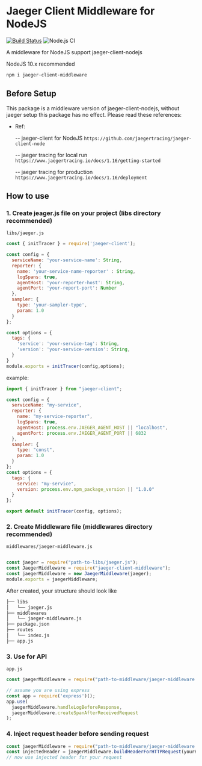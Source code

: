 # Jaeger Client Middleware for NodeJS

[![Build Status](https://travis-ci.com/sonnht1409/jaeger-client-middleware.svg?branch=master)](https://travis-ci.com/sonnht1409/jaeger-client-middleware)
![Node.js CI](https://github.com/sonnht1409/jaeger-client-middleware/workflows/Node.js%20CI/badge.svg?branch=master)

A middleware for NodeJS support jaeger-client-nodejs

NodeJS 10.x recommended

```bash
npm i jaeger-client-middleware
```

## Before Setup

This package is a middleware version of jaeger-client-nodejs, without jaeger setup this package has no effect.
Please read these references:

- Ref:

  -- jaeger-client for NodeJS `https://github.com/jaegertracing/jaeger-client-node`

  -- jaeger tracing for local run `https://www.jaegertracing.io/docs/1.16/getting-started`

  -- jaeger tracing for production `https://www.jaegertracing.io/docs/1.16/deployment`

## How to use

### 1. Create jeager.js file on your project (libs directory recommended)

`libs/jaeger.js`

```javascript
const { initTracer } = require('jaeger-client');

const config = {
  serviceName: 'your-service-name': String,
  reporter: {
    name: 'your-service-name-reporter' : String,
    logSpans: true,
    agentHost: 'your-reporter-host': String,
    agentPort: 'your-report-port': Number
  },
  sampler: {
    type: 'your-sampler-type',
    param: 1.0
  }
};

const options = {
  tags: {
    'service': 'your-service-tag': String,
    'version': 'your-service-version': String,
  }
}
module.exports = initTracer(config,options);
```

example:

```javascript
import { initTracer } from "jaeger-client";

const config = {
  serviceName: "my-service",
  reporter: {
    name: "my-service-reporter",
    logSpans: true,
    agentHost: process.env.JAEGER_AGENT_HOST || "localhost",
    agentPort: process.env.JAEGER_AGENT_PORT || 6832
  },
  sampler: {
    type: "const",
    param: 1.0
  }
};
const options = {
  tags: {
    service: "my-service",
    version: process.env.npm_package_version || "1.0.0"
  }
};

export default initTracer(config, options);
```

### 2. Create Middleware file (middlewares directory recommended)

`middlewares/jaeger-middleware.js`

```javascript

const jaeger = require("path-to-libs/jaeger.js");
const JaegerMiddleware = require("jaeger-client-middleware");
const jaegerMiddleware = new JaegerMiddleware(jaeger);
module.exports = jaegerMiddleware;
```

After created, your structure should look like

```bash
├── libs
│   └── jaeger.js
├── middlewares
│   └── jaeger-middleware.js
├── package.json
├── routes
│   └── index.js
├── app.js
```

### 3. Use for API

`app.js`

```javascript
const jaegerMiddleware = require("path-to-middleware/jaeger-middleware.js");

// assume you are using express
const app = require('express')();
app.use(
  jaegerMiddleware.handleLogBeforeResponse,
  jaegerMiddleware.createSpanAfterReceivedRequest
);
```

### 4. Inject request header before sending request

```javascript
const jaegerMiddleware = require("path-to-middleware/jaeger-middleware.js");
const injectedHeader = jaegerMiddleware.buildHeaderForHTTPRequest(yourHeaderObject)
// now use injected header for your request
```
